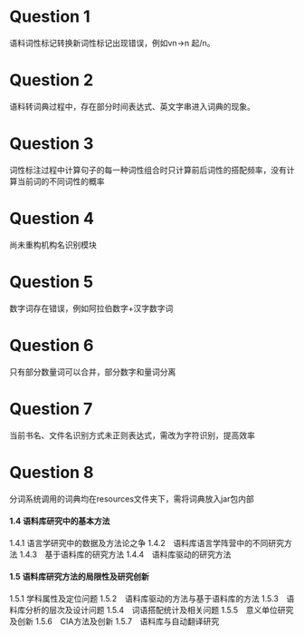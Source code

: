 # Question 1

语料词性标记转换新词性标记出现错误，例如vn->n 起/n。

# Question 2

语料转词典过程中，存在部分时间表达式、英文字串进入词典的现象。

# Question 3

词性标注过程中计算句子的每一种词性组合时只计算前后词性的搭配频率，没有计算当前词的不同词性的概率

# Question 4

尚未重构机构名识别模块

# Question 5

数字词存在错误，例如阿拉伯数字+汉字数字词

# Question 6

只有部分数量词可以合并，部分数字和量词分离

# Question 7

当前书名、文件名识别方式未正则表达式，需改为字符识别，提高效率

# Question 8

分词系统调用的词典均在resources文件夹下，需将词典放入jar包内部



#### 1.4 语料库研究中的基本方法
1.4.1 语言学研究中的数据及方法论之争
1.4.2　语料库语言学阵营中的不同研究方法
1.4.3　基于语料库的研究方法
1.4.4　语料库驱动的研究方法

#### 1.5 语料库研究方法的局限性及研究创新
1.5.1  学科属性及定位问题
1.5.2　语料库驱动的方法与基于语料库的方法
1.5.3　语料库分析的层次及设计问题
1.5.4　词语搭配统计及相关问题
1.5.5　意义单位研究及创新
1.5.6　CIA方法及创新
1.5.7　语料库与自动翻译研究